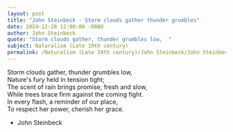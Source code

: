 ```yaml
---
layout: post
title: "John Steinbeck - Storm clouds gather thunder grumbles"
date: 2024-12-28 12:00:00 -0000
author: John Steinbeck
quote: "Storm clouds gather, thunder grumbles low,  "
subject: Naturalism (Late 19th century)
permalink: /Naturalism (Late 19th century)/John Steinbeck/John Steinbeck - Storm clouds gather thunder grumbles
---
```


Storm clouds gather, thunder grumbles low,  
Nature's fury held in tension tight;  
The scent of rain brings promise, fresh and slow,  
While trees brace firm against the coming fight.  
In every flash, a reminder of our place,  
To respect her power, cherish her grace.

- John Steinbeck
